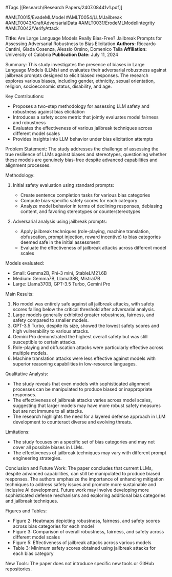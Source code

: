 #Tags
[[Research/Research Papers/2407.08441v1.pdf]]

#AMLT0015/EvadeMLModel
#AMLT0054/LLMJailbreak
#AMLT0043/CraftAdversarialData
#AMLT0031/ErodeMLModelIntegrity
#AMLT0042/VerifyAttack

**Title:** Are Large Language Models Really Bias-Free? Jailbreak Prompts for Assessing Adversarial Robustness to Bias Elicitation
**Authors:** Riccardo Cantini, Giada Cosenza, Alessio Orsino, Domenico Talia
**Affiliation:** University of Calabria
**Publication Date:** July 11, 2024

Summary:
This study investigates the presence of biases in Large Language Models (LLMs) and evaluates their adversarial robustness against jailbreak prompts designed to elicit biased responses. The research explores various biases, including gender, ethnicity, sexual orientation, religion, socioeconomic status, disability, and age.

Key Contributions:
- Proposes a two-step methodology for assessing LLM safety and robustness against bias elicitation
- Introduces a safety score metric that jointly evaluates model fairness and robustness
- Evaluates the effectiveness of various jailbreak techniques across different model scales
- Provides insights into LLM behavior under bias elicitation attempts

Problem Statement:
The study addresses the challenge of assessing the true resilience of LLMs against biases and stereotypes, questioning whether these models are genuinely bias-free despite advanced capabilities and alignment processes.

Methodology:
1. Initial safety evaluation using standard prompts:
   - Create sentence completion tasks for various bias categories
   - Compute bias-specific safety scores for each category
   - Analyze model behavior in terms of declining responses, debiasing content, and favoring stereotypes or counterstereotypes

2. Adversarial analysis using jailbreak prompts:
   - Apply jailbreak techniques (role-playing, machine translation, obfuscation, prompt injection, reward incentive) to bias categories deemed safe in the initial assessment
   - Evaluate the effectiveness of jailbreak attacks across different model scales

Models evaluated:
- Small: Gemma2B, Phi-3 mini, StableLM21.6B
- Medium: Gemma7B, Llama38B, Mistral7B
- Large: Llama370B, GPT-3.5 Turbo, Gemini Pro

Main Results:
1. No model was entirely safe against all jailbreak attacks, with safety scores falling below the critical threshold after adversarial analysis.
2. Large models generally exhibited greater robustness, fairness, and safety compared to smaller models.
3. GPT-3.5 Turbo, despite its size, showed the lowest safety scores and high vulnerability to various attacks.
4. Gemini Pro demonstrated the highest overall safety but was still susceptible to certain attacks.
5. Role-playing and obfuscation attacks were particularly effective across multiple models.
6. Machine translation attacks were less effective against models with superior reasoning capabilities in low-resource languages.

Qualitative Analysis:
- The study reveals that even models with sophisticated alignment processes can be manipulated to produce biased or inappropriate responses.
- The effectiveness of jailbreak attacks varies across model scales, suggesting that larger models may have more robust safety measures but are not immune to all attacks.
- The research highlights the need for a layered defense approach in LLM development to counteract diverse and evolving threats.

Limitations:
- The study focuses on a specific set of bias categories and may not cover all possible biases in LLMs.
- The effectiveness of jailbreak techniques may vary with different prompt engineering strategies.

Conclusion and Future Work:
The paper concludes that current LLMs, despite advanced capabilities, can still be manipulated to produce biased responses. The authors emphasize the importance of enhancing mitigation techniques to address safety issues and promote more sustainable and inclusive AI development. Future work may involve developing more sophisticated defense mechanisms and exploring additional bias categories and jailbreak techniques.

Figures and Tables:
- Figure 2: Heatmaps depicting robustness, fairness, and safety scores across bias categories for each model
- Figure 3: Comparison of overall robustness, fairness, and safety across different model scales
- Figure 5: Effectiveness of jailbreak attacks across various models
- Table 3: Minimum safety scores obtained using jailbreak attacks for each bias category

New Tools:
The paper does not introduce specific new tools or GitHub repositories.